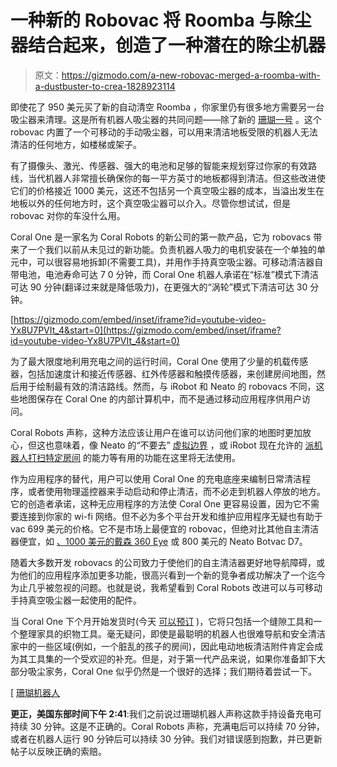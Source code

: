 # 一种新的 Robovac 将 Roomba 与除尘器结合起来，创造了一种潜在的除尘机器

> 原文：<https://gizmodo.com/a-new-robovac-merged-a-roomba-with-a-dustbuster-to-crea-1828923114>

即使花了 950 美元买了新的自动清空 Roomba ，你家里仍有很多地方需要另一台吸尘器来清理。这是所有机器人吸尘器的共同问题——除了新的 [珊瑚一号](https://www.coralrobots.com/) 。这个 robovac 内置了一个可移动的手动吸尘器，可以用来清洁地板受限的机器人无法清洁的任何地方，如楼梯或架子。



有了摄像头、激光、传感器、强大的电池和足够的智能来规划穿过你家的有效路线，当代机器人非常擅长确保你的每一平方英寸的地板都得到清洁。但这些改进使它们的价格接近 1000 美元，这还不包括另一个真空吸尘器的成本，当溢出发生在地板以外的任何地方时，这个真空吸尘器可以介入。尽管你想试试，但是 robovac 对你的车没什么用。

Coral One 是一家名为 Coral Robots 的新公司的第一款产品，它为 robovacs 带来了一个我们以前从未见过的新功能。负责机器人吸力的电机安装在一个单独的单元中，可以很容易地拆卸(不需要工具)，并用作手持真空吸尘器。可移动清洁器自带电池，电池寿命可达 7 0 分钟，而 Coral One 机器人承诺在“标准”模式下清洁可达 90 分钟(翻译过来就是降低吸力)，在更强大的“涡轮”模式下清洁可达 30 分钟。

 [https://gizmodo.com/embed/inset/iframe?id=youtube-video-Yx8U7PVIt_4&start=0](https://gizmodo.com/embed/inset/iframe?id=youtube-video-Yx8U7PVIt_4&start=0) 

为了最大限度地利用充电之间的运行时间，Coral One 使用了少量的机载传感器，包括加速度计和接近传感器、红外传感器和触摸传感器，来创建房间地图，然后用于绘制最有效的清洁路线。然而，与 iRobot 和 Neato 的 robovacs 不同，这些地图保存在 Coral One 的内部计算机中，而不是通过移动应用程序供用户访问。

Coral Robots 声称，这种方法应该让用户在谁可以访问他们家的地图时更加放心，但这也意味着，像 Neato 的“不要去” [虚拟边界](https://gizmodo.com/the-best-thing-to-ever-happen-to-robot-vacuums-is-this-1797948181#_ga=2.52105325.511978038.1536521438-778662195.1536521438) ，或 iRobot 现在允许的 [派机器人打扫特定房间](https://gizmodo.com/irobot-finally-makes-a-roomba-that-empties-itself-1828854463) 的能力等有用的功能在这里将无法使用。

作为应用程序的替代，用户可以使用 Coral One 的充电底座来编制日常清洁程序，或者使用物理遥控器来手动启动和停止清洁，而不必走到机器人停放的地方。它的创造者承诺，这种无应用程序的方法使 Coral One 更容易设置，因为它不需要连接到你家的 wi-fi 网络。但不必为多个平台开发和维护应用程序无疑也有助于 vac 699 美元的价格。它不是市场上最便宜的 robovac，但绝对比其他自主清洁器便宜，如 [、1000 美元的戴森 360 Eye](https://gizmodo.com/dyson-s-first-robovac-sucks-up-all-your-dirt-and-cash-1784141541#_ga=2.10229489.511978038.1536521438-778662195.1536521438) 或 800 美元的 Neato Botvac D7。

随着大多数开发 robovacs 的公司致力于使他们的自主清洁器更好地导航障碍，或为他们的应用程序添加更多功能，很高兴看到一个新的竞争者成功解决了一个迄今为止几乎被忽视的问题。也就是说，我希望看到 Coral Robots 改进可以与可移动手持真空吸尘器一起使用的配件。

当 Coral One 下个月开始发货时(今天 [可以预订](https://www.coralrobots.com/) )，它将只包括一个缝隙工具和一个整理家具的织物工具。毫无疑问，即使是最聪明的机器人也很难导航和安全清洁家中的一些区域(例如，一个脏乱的孩子的房间)，因此电动地板清洁附件肯定会成为其工具集的一个受欢迎的补充。但是，对于第一代产品来说，如果你准备卸下大部分吸尘家务，Coral One 似乎仍然是一个很好的选择；我们期待着尝试一下。

[ [珊瑚机器人](https://www.coralrobots.com/)

**更正，美国东部时间下午 2:41**:我们之前说过珊瑚机器人声称这款手持设备充电可持续 30 分钟。这是不正确的。Coral Robots 声称，充满电后可以持续 70 分钟，或者在机器人运行 90 分钟后可以持续 30 分钟。我们对错误感到抱歉，并已更新帖子以反映正确的索赔。